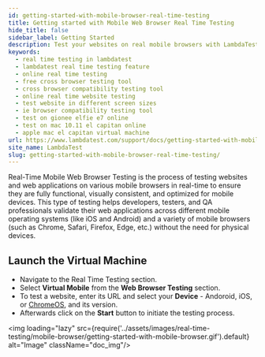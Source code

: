 ```yaml
---
id: getting-started-with-mobile-browser-real-time-testing
title: Getting started with Mobile Web Browser Real Time Testing
hide_title: false
sidebar_label: Getting Started
description: Test your websites on real mobile browsers with LambdaTest's Real-Time Mobile Web Browser Testing. Easily launch virtual machines and test across various OS, browsers, and versions.
keywords:
  - real time testing in lambdatest
  - lambdatest real time testing feature
  - online real time testing
  - free cross browser testing tool
  - cross browser compatibility testing tool
  - online real time website testing
  - test website in different screen sizes
  - ie browser compatibility testing tool
  - test on gionee elfie e7 online
  - test on mac 10.11 el capitan online
  - apple mac el capitan virtual machine
url: https://www.lambdatest.com/support/docs/getting-started-with-mobile-browser-real-time-testing/
site_name: LambdaTest
slug: getting-started-with-mobile-browser-real-time-testing/
---
```


<script type="application/ld+json"
      dangerouslySetInnerHTML={{ __html: JSON.stringify({
       "@context": "https://schema.org",
        "@type": "BreadcrumbList",
        "itemListElement": [{
          "@type": "ListItem",
          "position": 1,
          "name": "LambdaTest",
          "item": "https://www.lambdatest.com"
        },{
          "@type": "ListItem",
          "position": 2,
          "name": "Support",
          "item": "https://www.lambdatest.com/support/docs/"
        },{
          "@type": "ListItem",
          "position": 3,
          "name": "Real Time Desktop Browser Testing",
          "item": "https://www.lambdatest.com/support/docs/getting-started-with-mobile-browser-real-time-testing/"
        }]
      })
    }}
></script>
Real-Time Mobile Web Browser Testing is the process of testing websites and web applications on various mobile browsers in real-time to ensure they are fully functional, visually consistent, and optimized for mobile devices. This type of testing helps developers, testers, and QA professionals validate their web applications across different mobile operating systems (like iOS and Android) and a variety of mobile browsers (such as Chrome, Safari, Firefox, Edge, etc.) without the need for physical devices.

## Launch the Virtual Machine

- Navigate to the Real Time Testing section.
- Select **Virtual Mobile** from the **Web Browser Testing** section.
- To test a website, enter its URL and select your **Device** - Andoroid, iOS, or [ChromeOS](/support/docs/chrome-os-testing/), and its version.
- Afterwards click on the **Start** button to initiate the testing process.

<img loading="lazy" src={require('../assets/images/real-time-testing/mobile-browser/getting-started-with-mobile-browser.gif').default} alt="Image" className="doc_img"/>